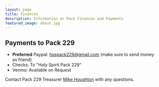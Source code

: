 ```yaml
---
layout: page
title: Finances
description: Information on Pack Finances and Payments
featured_image: about.jpg
---
```


## Payments to Pack 229

* **Preferred** Paypal: hsspack229@gmail.com (make sure to send money as friend)
* Checks: To "Holy Spirit Pack 229"
* Venmo: Available on Request

Contact Pack 229 Treasurer [Mike Houghton](mailto:mrhowton@icloud.com) with any questions.
